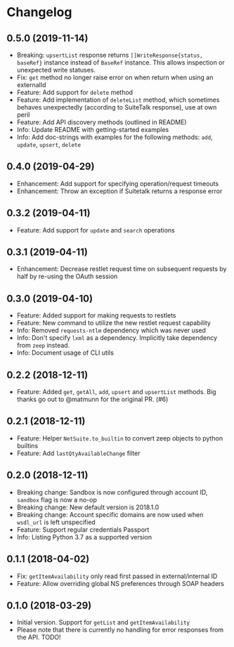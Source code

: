 # Changelog

## 0.5.0 (2019-11-14)
 
* Breaking: `upsertList` response returns `[]WriteResponse{status, baseRef}` instance instead of `BaseRef` instance. This allows inspection or unexpected write statuses.
* Fix: `get` method no longer raise error on when return when using an externalId
* Feature: Add support for `delete` method
* Feature: Add implementation of `deleteList` method, which sometimes behaves unexpectedly (according to SuiteTalk response), use at own peril
* Feature: Add API discovery methods (outlined in README)
* Info: Update README with getting-started examples
* Info: Add doc-strings with examples for the following methods: `add`, `update`, `upsert`, `delete`
    

## 0.4.0 (2019-04-29)

* Enhancement: Add support for specifying operation/request timeouts
* Enhancement: Throw an exception if Suitetalk returns a response error

## 0.3.2 (2019-04-11)

* Feature: Add support for `update` and `search` operations

## 0.3.1 (2019-04-11)

* Enhancement: Decrease restlet request time on subsequent requests by half by re-using the OAuth session

## 0.3.0 (2019-04-10)

* Feature: Added support for making requests to restlets
* Feature: New command to utilize the new restlet request capability
* Info: Removed `requests-ntlm` dependency which was never used
* Info: Don't specify `lxml` as a dependency. Implicitly take dependency from `zeep` instead.
* Info: Document usage of CLI utils

## 0.2.2 (2018-12-11)

* Feature: Added `get`, `getAll`, `add`, `upsert` and `upsertList` methods. Big thanks go out to @matmunn for the original PR. (#6)

## 0.2.1 (2018-12-11)

* Feature: Helper `NetSuite.to_builtin` to convert zeep objects to python builtins
* Feature: Add `lastQtyAvailableChange` filter

## 0.2.0 (2018-12-11)

* Breaking change: Sandbox is now configured through account ID, `sandbox` flag is now a no-op
* Breaking change: New default version is 2018.1.0
* Breaking change: Account specific domains are now used when `wsdl_url` is left unspecified
* Feature: Support regular credentials Passport
* Info: Listing Python 3.7 as a supported version

## 0.1.1 (2018-04-02)

* Fix: `getItemAvailability` only read first passed in external/internal ID
* Feature: Allow overriding global NS preferences through SOAP headers

## 0.1.0 (2018-03-29)

* Initial version. Support for `getList` and `getItemAvailability`
* Please note that there is currently no handling for error responses from the API. TODO!
